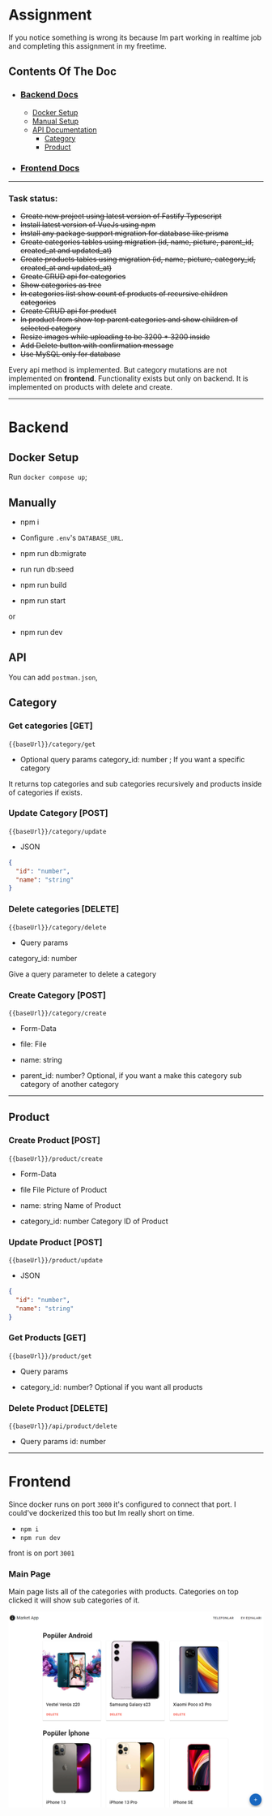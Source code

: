 # Assignment

If you notice something is wrong its because Im part working in realtime job and completing this assignment in my freetime.

## Contents Of The Doc

- ### [Backend Docs](#backend)
  - [Docker Setup](#docker-setup)
  - [Manual Setup](#manually)
  - [API Documentation](#api)
    - [Category](#category)
    - [Product](#product)
- ### [Frontend Docs](#frontend)

---

### Task status:

- ~~Create new project using latest version of Fastify Typescript~~
- ~~Install latest version of VueJs using npm~~
- ~~Install any package support migration for database like prisma~~
- ~~Create categories tables using migration (id, name, picture, parent_id, created_at and updated_at)~~
- ~~Create products tables using migration (id, name, picture, category_id, created_at and updated_at)~~
- ~~Create CRUD api for categories~~
- ~~Show categories as tree~~
- ~~In categories list show count of products of recursive children categories~~
- ~~Create CRUD api for product~~
- ~~In product from show top parent categories and show children of selected category~~
- ~~Resize images while uploading to be 3200 \* 3200 inside~~
- ~~Add Delete button with confirmation message~~
- ~~Use MySQL only for database~~

Every api method is implemented. But category mutations are not implemented on **frontend**. Functionality exists but only on backend. It is implemented on products with delete and create.

---

# Backend

## Docker Setup

Run `docker compose up`;

## Manually

- npm i
- Configure `.env`'s `DATABASE_URL`.

- npm run db:migrate
- run run db:seed

- npm run build
- npm run start

or

- npm run dev

## API

You can add `postman.json`,

## Category

### Get categories [GET]

`{{baseUrl}}/category/get`

- Optional query params
  category_id: number ; If you want a specific category

It returns top categories and sub categories recursively and products inside of categories if exists.

### Update Category [POST]

`{{baseUrl}}/category/update`

- JSON

```json
{
  "id": "number",
  "name": "string"
}
```

### Delete categories [DELETE]

`{{baseUrl}}/category/delete`

- Query params

category_id: number

Give a query parameter to delete a category

### Create Category [POST]

`{{baseUrl}}/category/create`

- Form-Data

- file: File
- name: string
- parent_id: number? Optional, if you want a make this category sub category of another category

---

## Product

### Create Product [POST]

`{{baseUrl}}/product/create`

- Form-Data

- file File Picture of Product
- name: string Name of Product
- category_id: number Category ID of Product

### Update Product [POST]

`{{baseUrl}}/product/update`

- JSON

```json
{
  "id": "number",
  "name": "string"
}
```

### Get Products [GET]

`{{baseUrl}}/product/get`

- Query params

- category_id: number? Optional if you want all products

### Delete Product [DELETE]

`{{baseUrl}}/api/product/delete`

- Query params
  id: number

---

# Frontend

Since docker runs on port `3000` it's configured to connect that port. I could've dockerized this too but Im really short on time.

- `npm i`
- `npm run dev`

front is on port `3001`

### Main Page

Main page lists all of the categories with products. Categories on top clicked it will show sub categories of it.

![Alt text](image.png)
